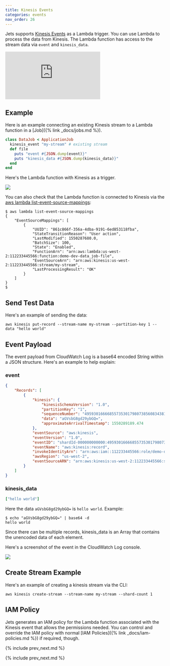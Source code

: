 ```yaml
---
title: Kinesis Events
categories: events
nav_order: 26
---
```


Jets supports [Kinesis Events](https://docs.aws.amazon.com/lambda/latest/dg/with-kinesis.html) as a Lambda trigger. You can use Lambda to process the data from Kinesis. The Lambda function has access to the stream data via `event` and `kinesis_data`.

<div class="video-box"><div class="video-container"><iframe src="https://www.youtube.com/embed/unvfrnhAVzg" frameborder="0" allowfullscreen=""></iframe></div></div>

## Example

Here is an example connecting an existing Kinesis stream to a Lambda function in a [Job]({% link _docs/jobs.md %}).

```ruby
class DataJob < ApplicationJob
  kinesis_event "my-stream" # existing stream
  def file
    puts "event #{JSON.dump(event)}"
    puts "kinesis_data #{JSON.dump(kinesis_data)}"
  end
end
```

Here's the Lambda function with Kinesis as a trigger.

![](/img/docs/kinesis-lambda.png)

You can also check that the Lambda function is connected to Kinesis via the [aws lambda list-event-source-mappings](https://docs.aws.amazon.com/cli/latest/reference/lambda/list-event-source-mappings.html):

    $ aws lambda list-event-source-mappings
    {
        "EventSourceMappings": [
            {
                "UUID": "861c866f-356a-4dba-9191-6ed853118fba",
                "StateTransitionReason": "User action",
                "LastModified": 1550287680.0,
                "BatchSize": 100,
                "State": "Enabled",
                "FunctionArn": "arn:aws:lambda:us-west-2:112233445566:function:demo-dev-data_job-file",
                "EventSourceArn": "arn:aws:kinesis:us-west-2:112233445566:stream/my-stream",
                "LastProcessingResult": "OK"
            }
        ]
    }
    $

## Send Test Data

Here's an example of sending the data:

    aws kinesis put-record --stream-name my-stream --partition-key 1 --data "hello world"

## Event Payload

The event payload from CloudWatch Log is a base64 encoded String within a JSON structure.  Here's an example to help explain:

### event

```json
{
    "Records": [
        {
            "kinesis": {
                "kinesisSchemaVersion": "1.0",
                "partitionKey": "1",
                "sequenceNumber": "49593016666855735301798073856083438124424404568371101698",
                "data": "aGVsbG8gd29ybGQ=",
                "approximateArrivalTimestamp": 1550289189.474
            },
            "eventSource": "aws:kinesis",
            "eventVersion": "1.0",
            "eventID": "shardId-000000000000:49593016666855735301798073856083438124424404568371101698",
            "eventName": "aws:kinesis:record",
            "invokeIdentityArn": "arn:aws:iam::112233445566:role/demo-dev-DataJob-OUD26QSQSWKN-DataJobFileIamRole-CM2L7G0KZVY",
            "awsRegion": "us-west-2",
            "eventSourceARN": "arn:aws:kinesis:us-west-2:112233445566:stream/my-stream"
        }
    ]
}
```

### kinesis_data

```ruby
["hello world"]
```

Here the data `aGVsbG8gd29ybGQ=` is `hello world`.  Example:

    $ echo "aGVsbG8gd29ybGQ=" | base64 -d
    hello world

Since there can be multiple records, kinesis_data is an Array that contains the unencoded data of each element.

Here's a screenshot of the event in the CloudWatch Log console.

![](/img/docs/kinesis-log.png)

## Create Stream Example

Here's an example of creating a kinesis stream via the CLI:

    aws kinesis create-stream --stream-name my-stream --shard-count 1

## IAM Policy

Jets generates an IAM policy for the Lambda function associated with the Kinesis event that allows the permissions needed.  You can control and override the IAM policy with normal [IAM Policies]({% link _docs/iam-policies.md %}) if required, though.

{% include prev_next.md %}

{% include prev_next.md %}
